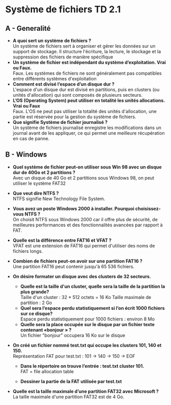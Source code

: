 # Système de fichiers TD 2.1
## A - Generalité 
- **A quoi sert un système de fichiers ?**  
  Un système de fichiers sert à organiser et gérer les données sur un support de stockage. Il structure l'écriture, la lecture, le stockage et la suppression des fichiers de manière spécifique
- **Un système de fichier est indépendant du système d’exploitation. Vrai ou Faux.**  
  Faux. Les systèmes de fichiers ne sont généralement pas compatibles entre différents systèmes d'exploitation
- **Comment est divisé l’espace d’un disque dur ?**  
  L'espace d'un disque dur est divisé en partitions, puis en clusters (ou unités d'allocation) qui sont composés de plusieurs secteurs.
- **L’OS (Operating System) peut utiliser en totalité les unités allocations. Vrai ou Faux**  
  Faux. L'OS ne peut pas utiliser la totalité des unités d'allocation, une partie est réservée pour la gestion du système de fichiers.
- **Que signifie Système de fichier journalisé ?**   
  Un système de fichiers journalisé enregistre les modifications dans un journal avant de les appliquer, ce qui permet une meilleure récupération en cas de panne.

## B - Windows  
- **Quel système de fichier peut-on utiliser sous Win 98 avec un disque dur de 40Go et 2 partitions ?**  
  Avec un disque de 40 Go et 2 partitions sous Windows 98, on peut utiliser le système FAT32
- **Que veut dire NTFS ?**  
  NTFS signifie New Technology File System.
- **Vous avez un poste Windows 2000 à installer. Pourquoi choisissez-vous NTFS ?**  
  On choisit NTFS sous Windows 2000 car il offre plus de sécurité, de meilleures performances et des fonctionnalités avancées par rapport à FAT.
- **Quelle est la différence entre FAT16 et VFAT ?**  
  VFAT est une extension de FAT16 qui permet d'utiliser des noms de fichiers longs.
- **Combien de fichiers peut-on avoir sur une partition FAT16 ?**  
  Une partition FAT16 peut contenir jusqu'à 65 536 fichiers.
- **On désire formater un disque avec des clusters de 32 secteurs.**  
  - **Quelle est la taille d'un cluster, quelle sera la taille de la partition la plus grande?**  
  Taille d'un cluster : 32 * 512 octets = 16 Ko
  Taille maximale de partition : 2 Go
  - **Quel sera l’espace perdu statistiquement si l’on écrit 1000 fichiers sur ce disque?**  
  Espace perdu statistiquement pour 1000 fichiers : environ 8 Mo
  - **Quelle sera la place occupée sur le disque par un fichier texte contenant «bonjour » ?**  
  Un fichier "bonjour" occupera 16 Ko sur le disque
- **On créé un fichier nommé test.txt qui occupe les clusters 101, 140 et 150.**  
  Représentation FAT pour test.txt :
101 -> 140 -> 150 -> EOF
  - **Dans le répertoire on trouve l’entrée : test.txt cluster 101.**  
  FAT = file allocation table  

  - **Dessiner la partie de la FAT utilisée par test.txt**  


- **Quelle est la taille maximale d’une partition FAT32 avec Microsoft ?**  
  La taille maximale d'une partition FAT32 est de 4 Go.

  
